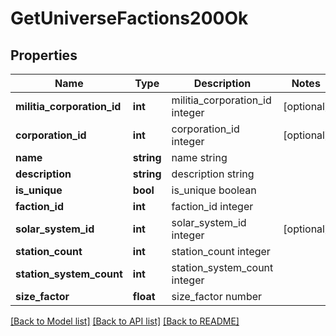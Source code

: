 # GetUniverseFactions200Ok

## Properties
Name | Type | Description | Notes
------------ | ------------- | ------------- | -------------
**militia_corporation_id** | **int** | militia_corporation_id integer | [optional] 
**corporation_id** | **int** | corporation_id integer | [optional] 
**name** | **string** | name string | 
**description** | **string** | description string | 
**is_unique** | **bool** | is_unique boolean | 
**faction_id** | **int** | faction_id integer | 
**solar_system_id** | **int** | solar_system_id integer | [optional] 
**station_count** | **int** | station_count integer | 
**station_system_count** | **int** | station_system_count integer | 
**size_factor** | **float** | size_factor number | 

[[Back to Model list]](../README.md#documentation-for-models) [[Back to API list]](../README.md#documentation-for-api-endpoints) [[Back to README]](../README.md)


